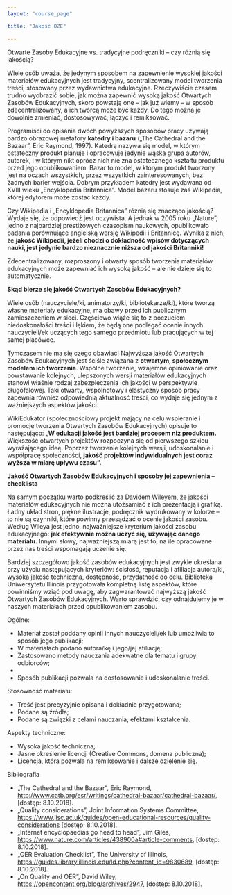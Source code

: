 ```yaml
---
layout: "course_page"

title: "Jakość OZE"

---
```


<div class="text-center screen-title">
Otwarte Zasoby Edukacyjne vs. tradycyjne podręczniki – czy różnią się jakością?
</div>

<div class="screen-content">
  <p>
  Wiele osób uważa, że jedynym sposobem na zapewnienie wysokiej jakości materiałów edukacyjnych jest tradycyjny, scentralizowany model tworzenia treści, stosowany przez wydawnictwa edukacyjne. Rzeczywiście czasem trudno wyobrazić sobie, jak można zapewnić wysoką jakość Otwartych Zasobów Edukacyjnych, skoro powstają one – jak już wiemy – w sposób zdecentralizowany, a ich twórcą może być każdy. Do tego można je dowolnie zmieniać, dostosowywać, łączyć i remiksować.
  </p>
  
  <p>
  Programiści do opisania dwóch powyższych sposobów pracy używają bardzo obrazowej metafory <strong>katedry i bazaru</strong> (&bdquo;The Cathedral and the Bazaar&rdquo;, Eric Raymond, 1997). Katedrą nazywa się model, w którym ostateczny produkt planuje i opracowuje jedynie wąska grupa autorów, autorek, i w którym nikt oprócz nich nie zna ostatecznego kształtu produktu przed jego opublikowaniem. Bazar to model, w którym produkt tworzony jest na oczach wszystkich, przez wszystkich zainteresowanych, bez żadnych barier wejścia. Dobrym przykładem katedry jest wydawana od XVIII wieku &bdquo;Encyklopedia Britannica&rdquo;. Model bazaru stosuje zaś Wikipedia, której edytorem może zostać każdy.
  </p>
  
  <p>
  Czy Wikipedia i &bdquo;Encyklopedia Britannica&rdquo; różnią się znacząco jakością? Wydaje się, że odpowiedź jest oczywista. A jednak w 2005 roku &bdquo;Nature&rdquo;, jedno z najbardziej prestiżowych czasopism naukowych, opublikowało badania porównujące angielską wersję Wikipedii i Britannicę. Wynika z nich, że <strong>jakość Wikipedii, jeżeli chodzi o dokładność wpisów dotyczących nauki, jest jedynie bardzo nieznacznie niższa od jakości Britanniki!</strong>
  </p>
  
  <p>
  Zdecentralizowany, rozproszony i otwarty sposób tworzenia materiałów edukacyjnych może zapewniać ich wysoką jakość – ale nie dzieje się to automatycznie.
  </p>
  
  <p>
  <strong>Skąd bierze się jakość Otwartych Zasobów Edukacyjnych?</strong>
  </p>

 <p>
  Wiele osób (nauczyciele/ki, animatorzy/ki, bibliotekarze/ki), które tworzą własne materiały edukacyjne, ma obawy przed ich publicznym zamieszczeniem w sieci. Częściowo wiąże się to z poczuciem niedoskonałości treści i lękiem, że będą one podlegać ocenie innych nauczycieli/ek uczących tego samego przedmiotu lub pracujących w tej samej placówce.
  </p>
  
  <p>
  Tymczasem nie ma się czego obawiać! Najwyższa jakość Otwartych Zasobów Edukacyjnych jest ściśle związana z <strong>otwartym, społecznym modelem ich tworzenia</strong>. Wspólne tworzenie, wzajemne opiniowanie oraz powstawanie kolejnych, ulepszonych wersji materiałów edukacyjnych stanowi właśnie rodzaj zabezpieczenia ich jakości w perspektywie długofalowej. Taki otwarty, wspólnotowy i elastyczny sposób pracy zapewnia również odpowiednią aktualność treści, co wydaje się  jednym z ważniejszych aspektów jakości.
  </p>
  
  <p>
  WikiEdukator (społecznościowy projekt mający na celu wspieranie i promocję tworzenia Otwartych Zasobów Edukacyjnych) opisuje to następująco: <strong>&bdquo;W edukacji jakość jest bardziej procesem niż produktem.</strong> Większość otwartych projektów rozpoczyna się od pierwszego szkicu wyrażającego ideę. Poprzez tworzenie kolejnych wersji, udoskonalanie i współpracę społeczności, <strong>jakość projektów indywidualnych jest coraz wyższa w miarę upływu czasu&rdquo;.</strong>
  </p>

 <p>
  <strong>Jakość Otwartych Zasobów Edukacyjnych i sposoby jej zapewnienia – checklista</strong>
  </p>
  
  <p>
  Na samym początku warto podkreślić za <a href="https://en.wikipedia.org/wiki/David_A._Wiley">Davidem Wileyem</a>, że jakości materiałów edukacyjnych nie można utożsamiać z ich prezentacją i grafiką. Ładny układ stron, piękne ilustracje, podręcznik wydrukowany w kolorze – to nie są czynniki, które powinny przesądzać o ocenie jakości zasobu. Według Wileya jest jedno, najważniejsze kryterium jakości zasobu edukacyjnego: <strong>jak efektywnie można uczyć się, używając danego materiału.</strong> Innymi słowy, najważniejszą miarą jest to, na ile opracowane przez nas treści wspomagają uczenie się.
  </p>
  
  <p>
  Bardziej szczegółowo jakość zasobów edukacyjnych jest zwykle określana przy użyciu następujących kryteriów: ścisłość, reputacja i afiliacja autora/ki, wysoka jakość techniczna, dostępność, przydatność do celu. Biblioteka Uniwersytetu Illinois przygotowała kompletną listę aspektów, które powinniśmy wziąć pod uwagę, aby zagwarantować najwyższą jakość Otwartych Zasobów Edukacyjnych. Warto sprawdzić, czy odnajdujemy je w naszych materiałach przed opublikowaniem zasobu.
  </p>
   <p>
  Ogólne:
  <ul>
<li class="bullet">Materiał został poddany opinii innych nauczycieli/ek lub umożliwia to sposób jego publikacji;</li>
<li class="bullet">W materiałach podano autora/kę i jego/jej afiliację;</li>
<li class="bullet">Zastosowano metody nauczania adekwatne dla tematu i grupy odbiorców;</li>
<li class="bullet"></li>
<li class="bullet">Sposób publikacji pozwala na dostosowanie i udoskonalanie treści.</li>
 </ul>
  </p>
  
  <p>
  Stosowność materiału:
  <ul>
<li class="bullet">Treść jest precyzyjnie opisana i dokładnie przygotowana;</li>
<li class="bullet">Podane są źródła;</li>
<li class="bullet">Podane są związki z celami nauczania, efektami kształcenia.</li>
 </ul>
  </p>
  
  <p>
  Aspekty techniczne:
  <ul>
<li class="bullet">Wysoka jakość techniczna;</li>
<li class="bullet">Jasne określenie licencji (Creative Commons, domena publiczna);</li>
<li class="bullet">Licencja, która pozwala na remiksowanie i dalsze dzielenie się.</li>
 </ul>
  </p>
  
  <p>
  Bibliografia
<ul>
<li>&bdquo;The Cathedral and the Bazaar&#8221;, Eric Raymond, <a class="content-link" target="_blank" href="http://www.catb.org/esr/writings/cathedral-bazaar/cathedral-bazaar/">http://www.catb.org/esr/writings/cathedral-bazaar/cathedral-bazaar/</a>, [dostęp: 8.10.2018].</li>
<li>&bdquo;Quality considerations&rdquo;, Joint Information Systems Committee, <a class="content-link" target="_blank" href="https://www.jisc.ac.uk/guides/open-educational-resources/quality-considerations">https://www.jisc.ac.uk/guides/open-educational-resources/quality-considerations</a> [dostęp: 8.10.2018].</li>
<li>&bdquo;Internet encyclopaedias go head to head&rdquo;, Jim Giles, <a class="content-link" target="_blank" href="https://www.nature.com/articles/438900a#article-comments"> https://www.nature.com/articles/438900a#article-comments</a>, [dostęp: 8.10.2018].</li>
<li>&bdquo;OER Evaluation Checklist&rdquo;, The University of Illinois, <a class="content-link" target="_blank" href="https://guides.library.illinois.edu/ld.php?content_id=9830689"> https://guides.library.illinois.edu/ld.php?content_id=9830689</a>, [dostęp: 8.10.2018].</li>
<li>&bdquo;On Quality and OER&rdquo;, David Wiley, <a class="content-link" target="_blank" href="https://opencontent.org/blog/archives/2947"> https://opencontent.org/blog/archives/2947</a>, [dostęp: 8.10.2018].</li>
</ul>
  </p>
  
</div> 
